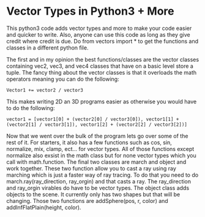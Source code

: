 # Vector Types in Python3 + More

This python3 code adds vector types and more to make your code easier and quicker to write. Also, anyone can use this code as long as they give credit where credit is due. Do   from vectors import *   to get the functions and classes in a different python file.


The first and in my opinion the best functions/classes are the vector classes containing vec2, vec3, and vec4 classes that have on a basic level store a tuple. The fancy thing about the vector classes is that it overloads the math operators meaning you can do the following:

    Vector1 += vector2 / vector3

This makes writing 2D an 3D programs easier as otherwise you would have to do the following:

    vector1 = [vector1[0] + (vector2[0] / vector3[0]), vector1[1] + (vector2[1] / vector3[1]), vector1[2] + (vector2[2] / vector3[2])]

Now that we went over the bulk of the program lets go over some of the rest of it. For starters, it also has a few functions such as cos, sin, normalize, mix, clamp, ect... for vector types. All of those functions except normalize also exsist in the math class but for none vector types which you call with math.function. The final two classes are march and object and work together. These two function allow you to cast a ray using ray marching which is just a faster way of ray tracing. To do that you need to do march.ray(ray_direction, ray_orgin) and that casts a ray. The ray_direction and ray_orgin virables do have to be vector types. The object class adds objects to the scene. It currently only has two shapes but that will be changing. Those two functions are addSphere(pos, r, color) and addInfFlatPlain(height, color).
